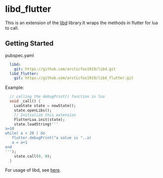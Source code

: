# libd_flutter

This is an extension of the [libd](https://github.com/arcticfox1919/libd) library.It wraps the methods in flutter for lua to call.

## Getting Started

pubspec.yaml

```yaml
  libd:
    git: https://github.com/arcticfox1919/libd.git
  libd_flutter:
    git: https://github.com/arcticfox1919/libd_flutter.git
```

Example:

```dart
  // calling the debugPrint() function in lua
  void _call() {
    LuaState state = newState();
    state.openLibs();
    // Initialize this extension
    FlutterLua.init(state);
    state.loadString('''
a=10
while( a < 20 ) do
   flutter.debugPrint("a value is "..a)
   a = a+1
end
''');
    state.call(0, 0);
  }
```

For usage of libd, see [here](https://github.com/arcticfox1919/libd/blob/main/README.md).
